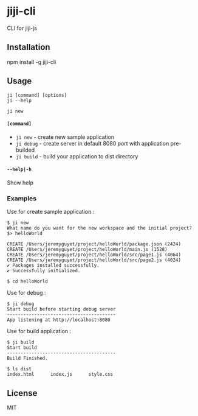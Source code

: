 # jiji-cli

CLI for jiji-js

## Installation

npm install -g jiji-cli

## Usage

````shell
ji [command] [options]
ji --help
````

````shell
ji new
````

#### `[command]`

- `ji new` - create new sample application
- `ji debug` - create server in default 8080 port with application pre-builded
- `ji build` - build your application to dist directory

#### `--help|-h`

Show help

### Examples

Use for create sample application :

````shell
$ ji new 
What name do you want for the new workspace and the initial project? $> helloWorld

CREATE /Users/jeremyguyet/project/helloWorld/package.json (2424)
CREATE /Users/jeremyguyet/project/helloWorld/main.js (1528)
CREATE /Users/jeremyguyet/project/helloWorld/src/page1.js (4064)
CREATE /Users/jeremyguyet/project/helloWorld/src/page2.js (4024)
✔ Packages installed successfully.
✔ Successfully initialized.
````

````
$ cd helloWorld
````

Use for debug :

````shell
$ ji debug
Start build before starting debug server
----------------------------------------
App listening at http://localhost:8080
````

Use for build application :

````shell
$ ji build
Start build
----------------------------------------
Build Finished.
````

````shell
$ ls dist
index.html      index.js      style.css
````

## License

MIT
